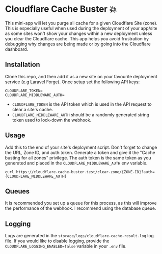 # Cloudflare Cache Buster 💥

This mini-app will let you purge all cache for a given Cloudflare Site (zone). This is especially useful when used during the deployment of your app/site as some sites won't show your changes within a new deployment unless you clear the Cloudflare cache. This app helps you avoid frustration by debugging why changes are being made or by going into the Cloudflare dashboard.

## Installation

Clone this repo, and then add it as a new site on your favourite deployment service (e.g Laravel Forge). Once setup set the following API keys:

```text
CLOUDFLARE_TOKEN=
CLOUDFLARE_MIDDLEWARE_AUTH=
```

- `CLOUDFLARE_TOKEN` is the API token which is used in the API request to clear a site's cache.
- `CLOUDFLARE_MIDDLEWARE_AUTH` should be a randomly generated string token used to lock-down the webhook.

## Usage

Add this to the end of your site's deployment script. Don't forget to change the URL, Zone ID, and auth token. Generate a token and give it the "Cache busting for all zones" privilege. 
The auth token is the same token as you generated and placed in the `CLOUDFLARE_MIDDLEWARE_AUTH` env variable.

```text
curl https://cloudflare-cache-buster.test/clear-zone/{ZONE-ID}?auth={CLOUDFLARE_MIDDLEWARE_AUTH}
```

## Queues

It is recommended you set up a queue for this process, as this will improve the performance of the webhook. I recommend using the database queue.

## Logging

Logs are generated in the `storage/logs/cloudflare-cache-result.log` log file. If you would like to disable logging, provide the `CLOUDFLARE_LOGGING_ENABLED=false` variable in your `.env` file.
